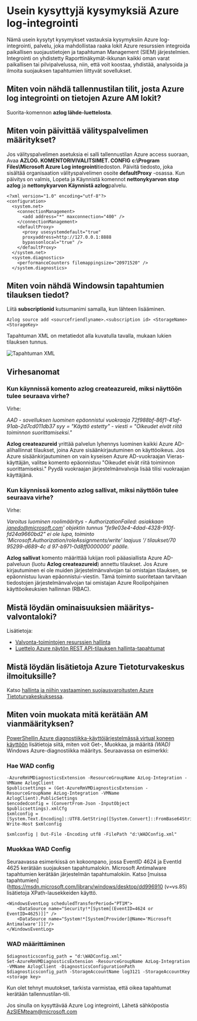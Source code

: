 <properties
   pageTitle="Azure log integrointi usein kysytyt kysymykset | Microsoft Azure"
   description="Nämä usein kysytyt kysymykset vastauksia kysymyksiin Azure log integrointi."
   services="security"
   documentationCenter="na"
   authors="TomShinder"
   manager="MBaldwin"
   editor="TerryLanfear"/>

<tags
   ms.service="security"
   ms.devlang="na"
   ms.topic="article"
   ms.tgt_pltfrm="na"
   ms.workload="na"
   ms.date="08/23/2016"
   ms.author="TomSh"/>

# <a name="azure-log-integration-frequently-asked-questions-faq"></a>Usein kysyttyjä kysymyksiä Azure log-integrointi

Nämä usein kysytyt kysymykset vastauksia kysymyksiin Azure log-integrointi, palvelu, joka mahdollistaa raaka lokit Azure resurssien integroida paikallisen suojaustietojen ja tapahtuman Management (SIEM) järjestelmien. Integrointi on yhdistetty Raporttinäkymät-ikkunan kaikki oman varat paikallisen tai pilvipalvelussa, niin, että voit koostaa, yhdistää, analysoida ja ilmoita suojauksen tapahtumien liittyvät sovellukset.

## <a name="how-can-i-see-the-storage-accounts-from-which-azure-log-integration-is-pulling-azure-vm-logs-from"></a>Miten voin nähdä tallennustilan tilit, josta Azure log integrointi on tietojen Azure AM lokit?

Suorita-komennon **azlog lähde-luettelosta**.

## <a name="how-can-i-update-the-proxy-configuration"></a>Miten voin päivittää välityspalvelimen määritykset?

Jos välityspalvelimen asetuksia ei salli tallennustilan Azure access suoraan, Avaa **AZLOG. KOMENTORIVIVALITSIMET. CONFIG** **c:\Program Files\Microsoft Azure Log integrointi**tiedoston. Päivitä tiedosto, joka sisältää organisaation välityspalvelimen osoite **defaultProxy** -osassa. Kun päivitys on valmis, Lopeta ja Käynnistä komennot **nettonykyarvon stop azlog** ja **nettonykyarvon Käynnistä azlog**palvelu.

    <?xml version="1.0" encoding="utf-8"?>
    <configuration>
      <system.net>
        <connectionManagement>
          <add address="*" maxconnection="400" />
        </connectionManagement>
        <defaultProxy>
          <proxy usesystemdefault="true"
          proxyaddress=http://127.0.0.1:8888
          bypassonlocal="true" />
        </defaultProxy>
      </system.net>
      <system.diagnostics>
        <performanceCounters filemappingsize="20971520" />
      </system.diagnostics>   

## <a name="how-can-i-see-the-subscription-information-in-windows-events"></a>Miten voin nähdä Windowsin tapahtumien tilauksen tiedot?

Liitä **subscriptionid** kutsumanimi samalla, kun lähteen lisääminen.

    Azlog source add <sourcefriendlyname>.<subscription id> <StorageName> <StorageKey>  

Tapahtuman XML on metatiedot alla kuvatulla tavalla, mukaan lukien tilauksen tunnus.

![Tapahtuman XML][1]

## <a name="error-messages"></a>Virhesanomat

### <a name="when-running-command-azlog-createazureid-why-do-i-get-the-following-error"></a>Kun käynnissä komento **azlog createazureid**, miksi näyttöön tulee seuraava virhe?

Virhe:

  *AAD - sovelluksen luominen epäonnistui vuokraaja 72f988bf-86f1-41af-91ab-2d7cd011db37 syy = "Käyttö estetty" - viesti = "Oikeudet eivät riitä toiminnon suorittamiseksi."*

**Azlog createazureid** yrittää palvelun lyhennys luominen kaikki Azure AD-alihallinnat tilaukset, joina Azure sisäänkirjautuminen on käyttöoikeus. Jos Azure sisäänkirjautuminen on vain kyseisen Azure AD-vuokraajan Vieras-käyttäjän, valitse komento epäonnistuu "Oikeudet eivät riitä toiminnon suorittamiseksi." Pyydä vuokraajan järjestelmänvalvoja lisää tilisi vuokraajan käyttäjänä.

### <a name="when-running-command-azlog-authorize-why-do-i-get-the-following-error"></a>Kun käynnissä komento **azlog sallivat**, miksi näyttöön tulee seuraava virhe?

Virhe:

  *Varoitus luominen roolimääritys - AuthorizationFailed: asiakkaan janedo@microsoft.com' objektin tunnus "fe9e03e4-4dad-4328-910f-fd24a9660bd2" ei ole lupa, toiminto 'Microsoft.Authorization/roleAssignments/write' laajuus '/ tilaukset/70 95299-d689-4c d 97-b971-0d8ff0000000' päälle.*

**Azlog sallivat** komento määrittää lukijan rooli pääasiallista Azure AD-palveluun (luotu **Azlog createazureid**) annettu tilaukset. Jos Azure kirjautuminen ei ole muiden järjestelmänvalvojan tai omistajan tilauksen, se epäonnistuu luvan epäonnistui-viestin. Tämä toiminto suoritetaan tarvitaan tiedostojen järjestelmänvalvojan tai omistajan Azure Roolipohjainen käyttöoikeuksien hallinnan (RBAC).

## <a name="where-can-i-find-the-definition-of-the-properties-in-audit-log"></a>Mistä löydän ominaisuuksien määritys-valvontaloki?

Lisätietoja:

- [Valvonta-toimintojen resurssien hallinta](../resource-group-audit.md)
- [Luettelo Azure näytön REST API-tilauksen hallinta-tapahtumat](https://msdn.microsoft.com/library/azure/dn931934.aspx)

## <a name="where-can-i-find-details-on-azure-security-center-alerts"></a>Mistä löydän lisätietoja Azure Tietoturvakeskus ilmoituksille?

Katso [hallinta ja niihin vastaaminen suojausvaroitusten Azure Tietoturvakeskuksessa](../security-center/security-center-managing-and-responding-alerts.md).

## <a name="how-can-i-modify-what-is-collected-with-vm-diagnostics"></a>Miten voin muokata mitä kerätään AM vianmäärityksen?

[PowerShellin Azure diagnostiikka-käyttöjärjestelmässä virtual koneen käyttöön](../virtual-machines/virtual-machines-windows-ps-extensions-diagnostics.md) lisätietoja siitä, miten voit Get-, Muokkaa, ja määritä *(WAD)* Windows Azure-diagnostiikka määritys. Seuraavassa on esimerkki:

### <a name="get-the-wad-config"></a>Hae WAD config

    -AzureRmVMDiagnosticsExtension -ResourceGroupName AzLog-Integration -VMName AzlogClient
    $publicsettings = (Get-AzureRmVMDiagnosticsExtension -ResourceGroupName AzLog-Integration -VMName AzlogClient).PublicSettings
    $encodedconfig = (ConvertFrom-Json -InputObject $publicsettings).xmlCfg
    $xmlconfig = [System.Text.Encoding]::UTF8.GetString([System.Convert]::FromBase64String($encodedconfig))
    Write-Host $xmlconfig

    $xmlconfig | Out-File -Encoding utf8 -FilePath "d:\WADConfig.xml"

### <a name="modify-the-wad-config"></a>Muokkaa WAD Config

Seuraavassa esimerkissä on kokoonpano, jossa EventID 4624 ja EventId 4625 kerätään suojauksen tapahtumalokin. Microsoft Antimalware tapahtumien kerätään järjestelmän tapahtumalokiin. Katso [muissa tapahtumien] (https://msdn.microsoft.com/library/windows/desktop/dd996910 (v=vs.85) lisätietoja XPath-lausekkeiden käyttö.

    <WindowsEventLog scheduledTransferPeriod="PT1M">
        <DataSource name="Security!*[System[(EventID=4624 or EventID=4625)]]" />
        <DataSource name="System!*[System[Provider[@Name='Microsoft Antimalware']]]"/>
    </WindowsEventLog>

### <a name="set-the-wad-configuration"></a>WAD määrittäminen

    $diagnosticsconfig_path = "d:\WADConfig.xml"
    Set-AzureRmVMDiagnosticsExtension -ResourceGroupName AzLog-Integration -VMName AzlogClient -DiagnosticsConfigurationPath $diagnosticsconfig_path -StorageAccountName log3121 -StorageAccountKey <storage key>

Kun olet tehnyt muutokset, tarkista varmistaa, että oikea tapahtumat kerätään tallennustilan-tili.

Jos sinulla on kysyttävää Azure Log integrointi, Lähetä sähköpostia [AzSIEMteam@microsoft.com](mailto:AzSIEMteam@microsoft.com)

<!--Image references-->
[1]: ./media/security-azure-log-integration-faq/event-xml.png
